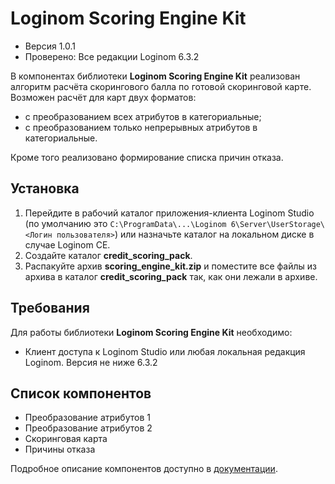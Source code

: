 # Loginom Scoring Engine Kit

* Версия 1.0.1
* Проверено: Все редакции Loginom 6.3.2

В компонентах библиотеки **Loginom Scoring Engine Kit** реализован алгоритм расчёта скорингового балла по готовой скоринговой карте. Возможен расчёт для карт двух форматов:

* с преобразованием всех атрибутов в категориальные;
* с преобразованием только непрерывных атрибутов в категориальные.

Кроме того реализовано формирование списка причин отказа.

## Установка

1. Перейдите в рабочий каталог приложения-клиента Loginom Studio  (по умолчанию это `C:\ProgramData\...\Loginom 6\Server\UserStorage\<Логин пользователя>`) или назначьте каталог на локальном диске в случае Loginom CE.
2. Создайте каталог **credit_scoring_pack**.
3. Распакуйте архив **scoring_engine_kit.zip** и поместите все файлы из архива в каталог **credit_scoring_pack** так, как они лежали в архиве.

## Требования

Для работы библиотеки **Loginom Scoring Engine Kit** необходимо:

* Клиент доступа к Loginom Studio или любая локальная редакция Loginom. Версия не ниже 6.3.2

## Список компонентов

* Преобразование атрибутов 1
* Преобразование атрибутов 2
* Скоринговая карта
* Причины отказа

Подробное описание компонентов доступно в [документации](docs/loginom-scoring-engine-kit.pdf).
